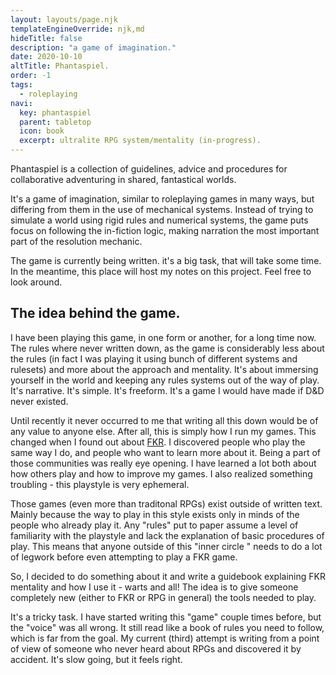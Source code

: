 ```yaml
---
layout: layouts/page.njk
templateEngineOverride: njk,md
hideTitle: false
description: "a game of imagination."
date: 2020-10-10
altTitle: Phantaspiel.
order: -1
tags: 
  - roleplaying
navi:
  key: phantaspiel
  parent: tabletop
  icon: book
  excerpt: ultralite RPG system/mentality (in-progress).
---
```


Phantaspiel is a collection of guidelines, advice and procedures for collaborative adventuring in shared, fantastical worlds. 

It's a game of imagination, similar to roleplaying games in many ways, but differing from them in the use of mechanical systems. Instead of trying to simulate a world using rigid rules and numerical systems, the game puts focus on following the in-fiction logic, making narration the most important part of the resolution mechanic. 

The game is currently being written. it's a big task, that will take some time. In the meantime, this place will host my notes on this project. Feel free to look around.

## The idea behind the game.

I have been playing this game, in one form or another, for a long time now. The rules where never written down, as the game is considerably less about the rules (in fact I was playing it using bunch of different systems and rulesets) and more about the approach and mentality. It's about immersing yourself in the world and keeping any rules systems out of the way of play. It's narrative. It's simple. It's freeform. It's a game I would have made if D&D never existed.

Until recently it never occurred to me that writing all this down would be of any value to anyone else. After all, this is simply how I run my games. This changed when I found out about [FKR](/fkr). I discovered people who play the same way I do, and people who want to learn more about it. Being a part of those communities was really eye opening. I have learned a lot both about how others play and how to improve my games. I also realized something troubling - this playstyle is very ephemeral. 

Those games (even more than traditonal RPGs) exist outside of written text. Mainly because the way to play in this style exists only in minds of the people who already play it. Any "rules" put to paper assume a level of familiarity with the playstyle and lack the explanation of basic procedures of play. This means that anyone outside of this "inner circle " needs to do a lot of legwork before even attempting to play a FKR game.

So, I decided to do something about it and write a guidebook explaining FKR mentality and how I use it - warts and all! The idea is to give someone completely new (either to FKR or RPG in general) the tools needed to play. 

It's a tricky task. I have started writing this "game" couple times before, but the "voice" was all wrong. It still read like a  book of rules you need to follow, which is far from the goal. My current (third) attempt is writing from a point of view of someone who never heard about RPGs and discovered it by accident. It's slow going, but it feels right.

